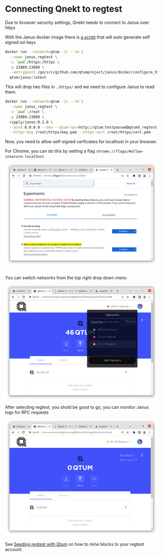# Connecting Qnekt to regtest

Due to browser security settings, Qnekt needs to connect to Janus over https

With the Janus docker image there is [a script](https://github.com/qtumproject/janus/blob/master/docker/configure_https.sh) that will auto generate self signed ssl keys

```bash
docker run --network=qtum -it --rm \
  --name janus_regtest \
  -v `pwd`/https:/https \
  -p 23889:23889 \
  --entrypoint /go/src/github.com/qtumproject/janus/docker/configure_https.sh \
  qtum/janus:latest
```

This will drop two files in `./https/` and we need to configure Janus to read them.

```bash
docker run --network=qtum -it --rm \
  --name janus_regtest \
  -v `pwd`:/root \
  -p 23889:23889 \
  ripply/janus:0.2.0 \
  --bind 0.0.0.0 --dev --qtum-rpc=http://qtum:testpasswd@qtumd_regtest:3889 \
  --https-key /root/https/key.pem --https-cert /root/https/cert.pem
```

Now, you need to allow self-signed cerficiates for localhost in your browser.

For Chrome, you can do this by setting a flag `chrome://flags/#allow-insecure-localhost`

![](./chrome-self-signed-certificates.PNG)

You can switch networks from the top right drop down menu

![](./qnekt-switch-network-regtest.PNG)

After selecting regtest, you shold be good to go, you can monitor Janus logs for RPC requests

![](./qnekt-network-regtest.PNG)

See [Seeding regtest with Qtum](/part2/truffle.md#seeding-regtest-with-qtum) on how to mine blocks to your regtest account.
